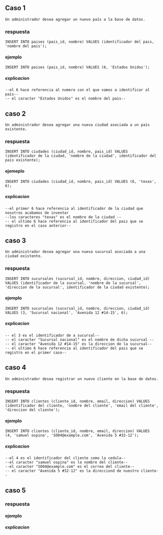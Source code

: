 ## Caso 1
    Un administrador desea agregar un nuevo país a la base de datos.
### respuesta
    INSERT INTO paises (pais_id, nombre) VALUES (identificador del pais, 'nombre del pais');
#### ejemplo
    INSERT INTO paises (pais_id, nombre) VALUES (6, 'Estados Unidos');
##### explicacion
    --el 6 hace referencia al numero con el que vamos a identificar al pais--
    -- el caracter "Estados Unidos" es el nombre del pais--


## caso 2
    Un administrador desea agregar una nueva ciudad asociada a un país existente.
### respuesta
    INSERT INTO ciudades (ciudad_id, nombre, pais_id) VALUES (identificador de la ciudad, 'nombre de la ciudad', identificador del pais existente);
#### ejemeplo
    INSERT INTO ciudades (ciudad_id, nombre, pais_id) VALUES (6, 'texas', 6);
##### explicacion
    --el primer 6 hace referencia al identificador de la ciudad que nosotros acabamos de inventar
    --los caracteres "texas" es el nombre de la ciudad --
    -- el ultimo 6 hace referencia al identificador del pais que se registro en el caso anterior--


## caso 3
    Un administrador desea agregar una nueva sucursal asociada a una ciudad existente.
### respuesta
    INSERT INTO sucursales (sucursal_id, nombre, direccion, ciudad_id) VALUES (identificador de la sucursal, 'nombre de la sucursal', 'direccion de la sucursal', identificador de la ciudad existente);
#### ejemplo
    INSERT INTO sucursales (sucursal_id, nombre, direccion, ciudad_id) VALUES (3, 'Sucursal nacional', 'Avenida 12 #14-15', 6);
##### explicacion
    -- el 3 es el identificador de a sucursal--
    -- el caracter "Sucursal nacional" es el nombre de dicha sucursal --
    -- el caracter "Avenida 12 #14-15" es la direccion de la sucursal--
    -- el ultimo 6 hace referencia al identificador del pais que se registro en el primer caso--


## caso 4
    Un administrador desea registrar un nuevo cliente en la base de datos.
### respuesta
    INSERT INTO clientes (cliente_id, nombre, email, direccion) VALUES (identificador del cliente, 'nombre del cliente', 'email del cliente', 'direccion del cliente');
#### ejemplo
    INSERT INTO clientes (cliente_id, nombre, email, direccion) VALUES 
    (4, 'samuel ospina', 'SO04@example.com', 'Avenida 5 #32-12');
##### explicacion
    --el 4 es el identificador del cliente como la cedula--
    --el caracter "samuel ospina" es la nombre del cliente--
    --el caracter "SO04@example.com" es el correo del cliente--
    -- el caracter "Avenida 5 #32-12" es la direcciond de nuestro cliente--

## caso 5
### respuesta
    
#### ejemplo
    
##### explicacion
